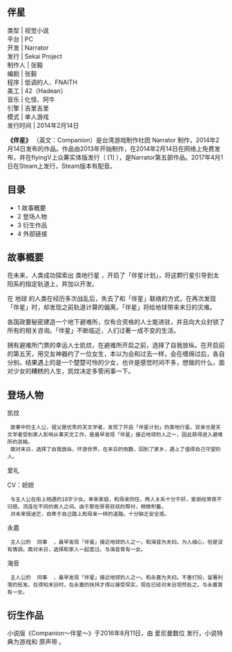 伴星  
---  
类型  |  视觉小说   
平台  |  PC   
开发  |  Narrator   
发行  |  Sekai Project   
制作人  |  张毅   
编剧  |  张毅   
程序  |  低调的人、FNAITH   
美工  |  42（Hadean）   
音乐  |  化怪、阿牛   
引擎  |  吉里吉里   
模式  |  单人游戏   
发行时间  |  2014年2月14日   
  
**《伴星》** （英文：Companion）是台湾游戏制作社团  Narrator
制作，2014年2月14日发布的作品。作品由2013年开始制作，在2014年2月14日在网络上免费发布，并在flyingV上众筹实体版发行（  [1]
），是Narrator第五部作品。2017年4月1日在Steam上发行，Steam版本有配音。

##  目录

  * 1  故事概要 
  * 2  登场人物 
  * 3  衍生作品 
  * 4  外部链接 

##  故事概要

在未来，人类成功探索出  类地行星  ，开启了「伴星计划」，将这颗行星引导到太阳系的指定轨道上，并加以开发。

在  地球  的人类在经历多次战乱后，失去了和「伴星」联络的方式，在再次发现「伴星」时，却发现之前轨道计算的偏离，「伴星」将给地球带来末日的灾难。

各国政要秘密建造一个地下避难所，仅有合资格的人士能进驻，并且向大众封锁了所有的相关咨询。「伴星」不断临近，人们过著一成不变的生活。

拥有避难所门票的幸运人士凯炆，在避难所开启之前，选择了自我放纵。在开启前的第五天，用交友神器约了一位女生，本以为会和过去一样，会在缠绵过后，各自分别。结果遇上的是一个楚楚可怜的少女，也许是感觉时间不多，想做的什么，面对少女的糟糕的人生，凯炆决定多管闲事一下。

##  登场人物

凯炆

     故事中的主人公，祖父是优秀的天文学者，发现了开启「伴星计划」的类地行星。双亲也是天文学者受到家人影响从事天文工作，是最早发现「伴星」接近地球的人之一，因此获得进入避难所的资格。 
     面对末日，选择了自我放纵，环游世界，在末日的倒数，回到了家乡，遇上了值得自己守望的人。 

爱礼

CV：妲妲

     与主人公在街上相遇的18岁少女。单亲家庭，和母亲同住，两人关系十分不好，爱丽经常夜不归宿，流连在不同的男人之间。由于那些哥哥叔叔的帮衬，稍微积蓄。 
     对未来很迷茫，自卑于自己踏上和母亲一样的道路。十分缺乏安全感。 

永嘉

     主人公的  同事  ，最早发现「伴星」接近地球的人之一，和海音为夫妇。为人细心，但是没有情调。面对末日，选择和家人一起度过。与海音育有一女。 

海音

     主人公的  同事  ，最早发现「伴星」接近地球的人之一。和永嘉为夫妇。不善打扮，留著利落的短发。在得知末日时，在永嘉的扶持才得以接受现实，现在已经对末日坦然处之。与永嘉育有一女。 

##  衍生作品

小说版《Companion～伴星～》于2016年8月11日，由  爱尼曼数位  发行，小说特典为游戏和  原声带  。